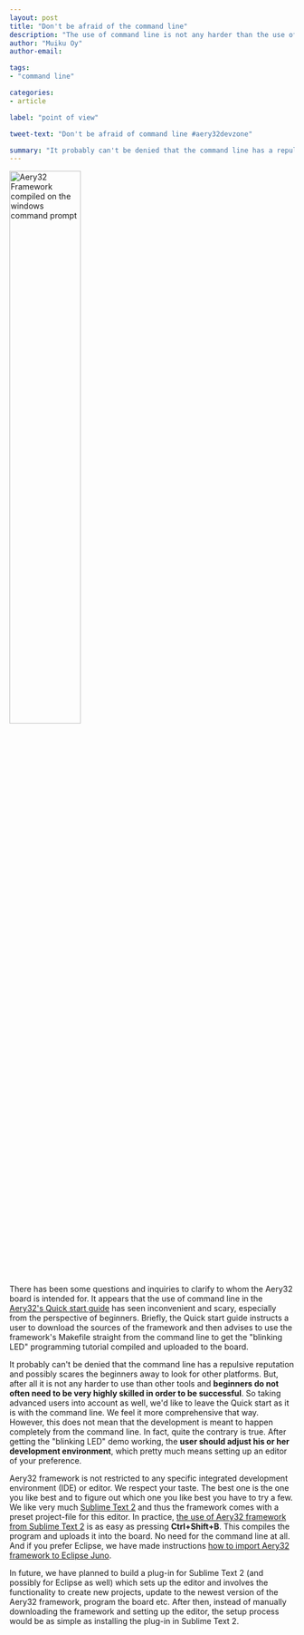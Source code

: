 ```yaml
---
layout: post
title: "Don't be afraid of the command line"
description: "The use of command line is not any harder than the use of other tools"
author: "Muiku Oy"
author-email:

tags:
- "command line"

categories:
- article

label: "point of view"

tweet-text: "Don't be afraid of command line #aery32devzone"

summary: "It probably can't be denied that the command line has a repulsive reputation and possibly scares the beginners away to look for other platforms. But, after all it is not any harder to use than other tools and beginners do not often need to be very highly skilled in order to be successful."
---
```


<a href="/images/cmd-prompt.png" title="Windows command prompt">
<img class="pull-right" width="50%" itemprop="image" src="{{ site.url }}/images/cmd-prompt.png" alt="Aery32 Framework compiled on the windows command prompt" /></a>

There has been some questions and inquiries to clarify to whom the Aery32 board is intended for. It appears that the use of command line in the [Aery32's Quick start guide](http://www.aery32.com/pages/quick-start) has seen inconvenient and scary, especially from the perspective of beginners. Briefly, the Quick start guide instructs a user to download the sources of the framework and then advises to use the framework's Makefile straight from the command line to get the "blinking LED" programming tutorial compiled and uploaded to the board.

It probably can't be denied that the command line has a repulsive reputation and possibly scares the beginners away to look for other platforms. But, after all it is not any harder to use than other tools and __beginners do not often need to be very highly skilled in order to be successful__. So taking advanced users into account as well, we'd like to leave the Quick start as it is with the command line. We feel it more comprehensive that way. However, this does not mean that the development is meant to happen completely from the command line. In fact, quite the contrary is true. After getting the "blinking LED" demo working, the __user should adjust his or her development environment__, which pretty much means setting up an editor of your preference.

Aery32 framework is not restricted to any specific integrated development environment (IDE) or editor. We respect your taste. The best one is the one you like best and to figure out which one you like best you have to try a few. We like very much [Sublime Text 2](http://www.sublimetext.com/2) and thus the framework comes with a preset project-file for this editor. In practice, [the use of Aery32 framework from Sublime Text 2](http://aery32.readthedocs.org/en/latest/use_with_st2.html) is as easy as pressing __Ctrl+Shift+B__. This compiles the program and uploads it into the board. No need for the command line at all. And if you prefer Eclipse, we have made instructions [how to import Aery32 framework to Eclipse Juno](http://aery32.readthedocs.org/en/latest/use_with_eclipse.html).

In future, we have planned to build a plug-in for Sublime Text 2 (and possibly for Eclipse as well) which sets up the editor and involves the functionality to create new projects, update to the newest version of the Aery32 framework, program the board etc. After then, instead of manually downloading the framework and setting up the editor, the setup process would be as simple as installing the plug-in in Sublime Text 2.